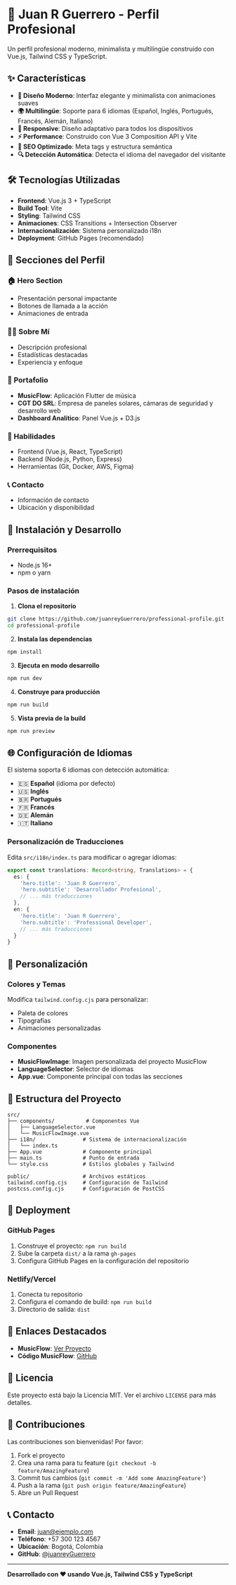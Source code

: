 # 🚀 Juan R Guerrero - Perfil Profesional

Un perfil profesional moderno, minimalista y multilingüe construido con Vue.js, Tailwind CSS y TypeScript.

## ✨ Características

- **🎨 Diseño Moderno**: Interfaz elegante y minimalista con animaciones suaves
- **🌍 Multilingüe**: Soporte para 6 idiomas (Español, Inglés, Portugués, Francés, Alemán, Italiano)
- **📱 Responsive**: Diseño adaptativo para todos los dispositivos
- **⚡ Performance**: Construido con Vue 3 Composition API y Vite
- **🎯 SEO Optimizado**: Meta tags y estructura semántica
- **🔍 Detección Automática**: Detecta el idioma del navegador del visitante

## 🛠️ Tecnologías Utilizadas

- **Frontend**: Vue.js 3 + TypeScript
- **Build Tool**: Vite
- **Styling**: Tailwind CSS
- **Animaciones**: CSS Transitions + Intersection Observer
- **Internacionalización**: Sistema personalizado i18n
- **Deployment**: GitHub Pages (recomendado)

## 📱 Secciones del Perfil

### 🏠 Hero Section
- Presentación personal impactante
- Botones de llamada a la acción
- Animaciones de entrada

### 👨‍💻 Sobre Mí
- Descripción profesional
- Estadísticas destacadas
- Experiencia y enfoque

### 🎵 Portafolio
- **MusicFlow**: Aplicación Flutter de música
- **CGT DO SRL**: Empresa de paneles solares, cámaras de seguridad y desarrollo web
- **Dashboard Analítico**: Panel Vue.js + D3.js

### 🎯 Habilidades
- Frontend (Vue.js, React, TypeScript)
- Backend (Node.js, Python, Express)
- Herramientas (Git, Docker, AWS, Figma)

### 📞 Contacto
- Información de contacto
- Ubicación y disponibilidad

## 🚀 Instalación y Desarrollo

### Prerrequisitos
- Node.js 16+ 
- npm o yarn

### Pasos de instalación

1. **Clona el repositorio**
```bash
git clone https://github.com/juanreyGuerrero/professional-profile.git
cd professional-profile
```

2. **Instala las dependencias**
```bash
npm install
```

3. **Ejecuta en modo desarrollo**
```bash
npm run dev
```

4. **Construye para producción**
```bash
npm run build
```

5. **Vista previa de la build**
```bash
npm run preview
```

## 🌐 Configuración de Idiomas

El sistema soporta 6 idiomas con detección automática:

- 🇪🇸 **Español** (idioma por defecto)
- 🇺🇸 **Inglés**
- 🇧🇷 **Portugués**
- 🇫🇷 **Francés**
- 🇩🇪 **Alemán**
- 🇮🇹 **Italiano**

### Personalización de Traducciones

Edita `src/i18n/index.ts` para modificar o agregar idiomas:

```typescript
export const translations: Record<string, Translations> = {
  es: {
    'hero.title': 'Juan R Guerrero',
    'hero.subtitle': 'Desarrollador Profesional',
    // ... más traducciones
  },
  en: {
    'hero.title': 'Juan R Guerrero',
    'hero.subtitle': 'Professional Developer',
    // ... más traducciones
  }
}
```

## 🎨 Personalización

### Colores y Temas
Modifica `tailwind.config.cjs` para personalizar:
- Paleta de colores
- Tipografías
- Animaciones personalizadas

### Componentes
- **MusicFlowImage**: Imagen personalizada del proyecto MusicFlow
- **LanguageSelector**: Selector de idiomas
- **App.vue**: Componente principal con todas las secciones

## 📁 Estructura del Proyecto

```
src/
├── components/          # Componentes Vue
│   ├── LanguageSelector.vue
│   └── MusicFlowImage.vue
├── i18n/               # Sistema de internacionalización
│   └── index.ts
├── App.vue             # Componente principal
├── main.ts             # Punto de entrada
└── style.css           # Estilos globales y Tailwind

public/                 # Archivos estáticos
tailwind.config.cjs     # Configuración de Tailwind
postcss.config.cjs      # Configuración de PostCSS
```

## 🚀 Deployment

### GitHub Pages
1. Construye el proyecto: `npm run build`
2. Sube la carpeta `dist/` a la rama `gh-pages`
3. Configura GitHub Pages en la configuración del repositorio

### Netlify/Vercel
1. Conecta tu repositorio
2. Configura el comando de build: `npm run build`
3. Directorio de salida: `dist`

## 🔗 Enlaces Destacados

- **MusicFlow**: [Ver Proyecto](https://1drv.ms/p/c/0bff7bc00afc723f/EaoKbQKsRZ5AuSf1nlxfhgoBkU9SZ_T6UKoZUl9QTPQfjg?e=4C3u62&nav=eyJzSWQiOjM0MiwiY0lkIjoyNDk4MDMxNDY0fQ)
- **Código MusicFlow**: [GitHub](https://github.com/juanreyGuerrero/musicflow)

## 📝 Licencia

Este proyecto está bajo la Licencia MIT. Ver el archivo `LICENSE` para más detalles.

## 🤝 Contribuciones

Las contribuciones son bienvenidas! Por favor:

1. Fork el proyecto
2. Crea una rama para tu feature (`git checkout -b feature/AmazingFeature`)
3. Commit tus cambios (`git commit -m 'Add some AmazingFeature'`)
4. Push a la rama (`git push origin feature/AmazingFeature`)
5. Abre un Pull Request

## 📞 Contacto

- **Email**: juan@ejemplo.com
- **Teléfono**: +57 300 123 4567
- **Ubicación**: Bogotá, Colombia
- **GitHub**: [@juanreyGuerrero](https://github.com/juanreyGuerrero)

---

**Desarrollado con ❤️ usando Vue.js, Tailwind CSS y TypeScript**
